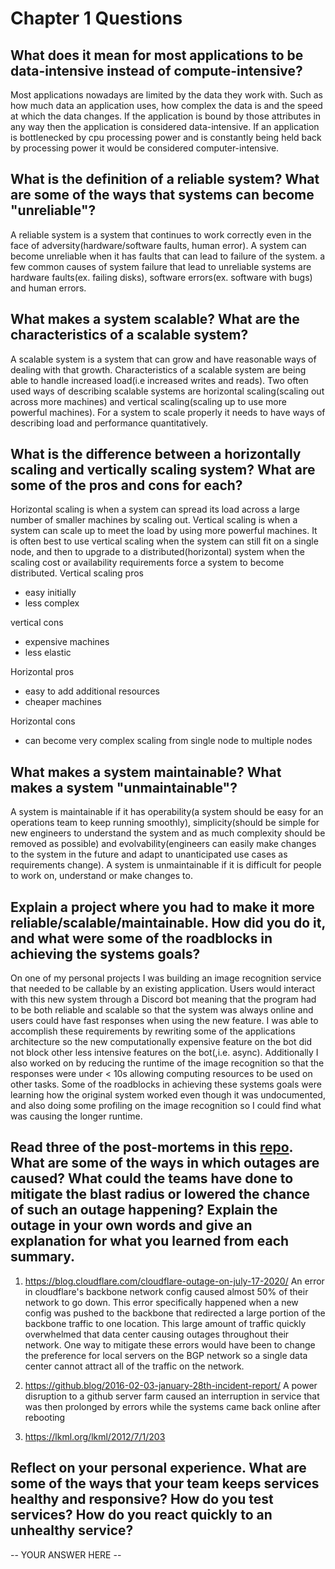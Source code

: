 # Chapter 1 Questions

## What does it mean for most applications to be data-intensive instead of compute-intensive?

Most applications nowadays are limited by the data they work with. Such as how much data an application uses, how complex the data is and the speed at which the data changes. If the application is bound by those attributes in any way then the application is considered data-intensive. If an application is bottlenecked by cpu processing power and is constantly being held back by processing power it would be considered computer-intensive.

## What is the definition of a reliable system? What are some of the ways that systems can become "unreliable"?

A reliable system is a system that continues to work correctly even in the face of adversity(hardware/software faults, human error). A system can become unreliable when it has faults that can lead to failure of the system. a few common causes of system failure that lead to unreliable systems are hardware faults(ex. failing disks), software errors(ex. software with bugs) and human errors.

## What makes a system scalable? What are the characteristics of a scalable system?

A scalable system is a system that can grow and have reasonable ways of dealing with that growth. Characteristics of a scalable system are being able to handle increased load(i.e increased writes and reads). Two often used ways of describing scalable systems are horizontal scaling(scaling out across more machines) and vertical scaling(scaling up to use more powerful machines). For a system to scale properly it needs to have ways of describing load and performance quantitatively.

## What is the difference between a horizontally scaling and vertically scaling system? What are some of the pros and cons for each?

Horizontal scaling is when a system can spread its load across a large number of smaller machines by scaling out. Vertical scaling is when a system can scale up to meet the load by using more powerful machines. It is often best to use vertical scaling when the system can still fit on a single node, and then to upgrade to a distributed(horizontal) system when the scaling cost or availability requirements force a system to become distributed. 
Vertical scaling pros
- easy initially
- less complex

vertical cons
- expensive machines
- less elastic

Horizontal pros
- easy to add additional resources
- cheaper machines

Horizontal cons
- can become very complex scaling from single node to multiple nodes


## What makes a system maintainable? What makes a system "unmaintainable"?

A system is maintainable if it has operability(a system should be easy for an operations team to keep running smoothly), simplicity(should be simple for new engineers to understand the system and as much complexity should be removed as possible) and evolvability(engineers can easily make changes to the system in the future and adapt to unanticipated use cases as requirements change). A system is unmaintainable if it is difficult for people to work on, understand or make changes to.

## Explain a project where you had to make it more reliable/scalable/maintainable. How did you do it, and what were some of the roadblocks in achieving the systems goals?

On one of my personal projects I was building an image recognition service that needed to be callable by an existing application. Users would interact with this new system through a Discord bot meaning that the program had to be both reliable and scalable so that the system was always online and users could have fast responses when using the new feature. I was able to accomplish these requirements by rewriting some of the applications architecture so the new computationally expensive feature on the bot did not block other less intensive features on the bot(,i.e. async). Additionally I also worked on by reducing the runtime of the image recognition so that the responses were under < 10s allowing computing resources to be used on other tasks. Some of the roadblocks in achieving these systems goals were learning how the original system worked even though it was undocumented, and also doing some profiling on the image recognition so I could find what was causing the longer runtime. 

## Read three of the post-mortems in this [repo](https://github.com/danluu/post-mortems). What are some of the ways in which outages are caused? What could the teams have done to mitigate the blast radius or lowered the chance of such an outage happening? Explain the outage in your own words and give an explanation for what you learned from each summary.

1. https://blog.cloudflare.com/cloudflare-outage-on-july-17-2020/
An error in cloudflare's backbone network config caused almost 50% of their network to go down. This error specifically happened when a new config was pushed to the backbone that redirected a large portion of the backbone traffic to one location. This large amount of traffic quickly overwhelmed that data center causing outages throughout their network. One way to mitigate these errors would have been to change the preference for local servers on the BGP network so a single data center cannot attract all of the traffic on the network. 

2. https://github.blog/2016-02-03-january-28th-incident-report/
A power disruption to a github server farm caused an interruption in service that was then prolonged by errors while the systems came back online after rebooting

3. https://lkml.org/lkml/2012/7/1/203



## Reflect on your personal experience. What are some of the ways that your team keeps services healthy and responsive? How do you test services? How do you react quickly to an unhealthy service?

-- YOUR ANSWER HERE --
